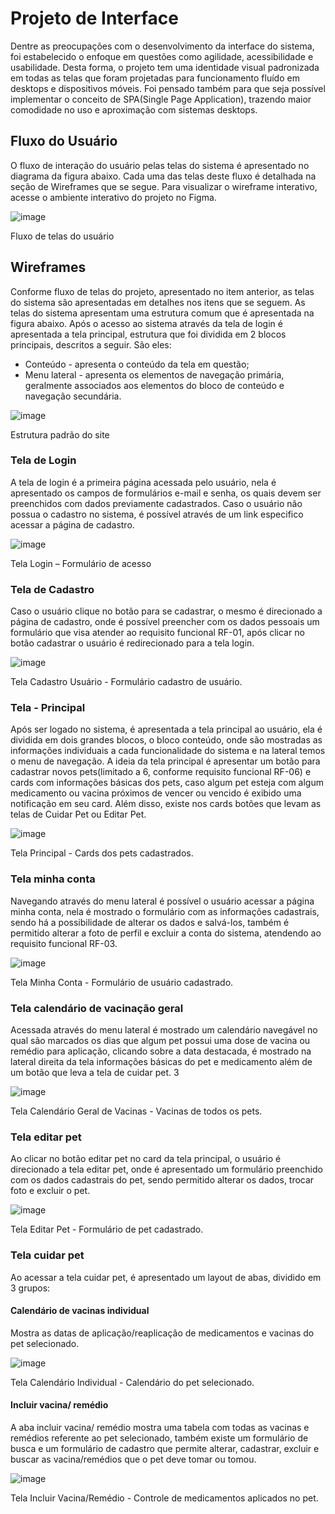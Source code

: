 # Projeto de Interface 

Dentre as preocupações com o desenvolvimento da interface do sistema, foi estabelecido o enfoque em questões como agilidade, acessibilidade e usabilidade. Desta forma, o projeto tem uma identidade visual padronizada em todas as telas que foram projetadas para funcionamento fluído em desktops e dispositivos móveis. Foi pensado também para que seja possível implementar o conceito de SPA(Single Page Application), trazendo maior comodidade no uso e aproximação com sistemas desktops.  

## Fluxo do Usuário 

O fluxo de interação do usuário pelas telas do sistema é apresentado no diagrama da figura abaixo. Cada uma das telas deste fluxo é detalhada na seção de Wireframes que se segue. Para visualizar o wireframe interativo, acesse o <a href="https://www.figma.com/proto/uk6NlzfYOx8shXQK9PPYbQ/PetCare-Projeto?node-id=179%3A466&scaling=min-zoom&page-id=0%3A1&starting-point-node-id=179%3A466"></a>ambiente interativo do projeto no Figma.</a> 

 ![image](https://github.com/ICEI-PUC-Minas-PMV-ADS/PetCare/blob/develop/docs/img/Diagrma%20de%20Fluxo.jpg)

Fluxo de telas do usuário 

## Wireframes 

Conforme fluxo de telas do projeto, apresentado no item anterior, as telas do sistema são apresentadas em detalhes nos itens que se seguem. As telas do sistema apresentam uma estrutura comum que é apresentada na figura abaixo. Após o acesso ao sistema através da tela de login é apresentada a tela principal, estrutura que foi dividida em 2 blocos principais, descritos a seguir. São eles: 
<ul>
<li>Conteúdo - apresenta o conteúdo da tela em questão; </li>
<li>Menu lateral - apresenta os elementos de navegação primária, geralmente associados aos elementos do bloco de conteúdo e navegação secundária. </li>
 </ul>

 ![image](https://github.com/ICEI-PUC-Minas-PMV-ADS/PetCare/blob/develop/docs/img/Layout.png)

Estrutura padrão do site 

### Tela de Login 

A tela de login é a primeira página acessada pelo usuário, nela é apresentado os campos de formulários e-mail e senha, os quais devem ser preenchidos com dados previamente cadastrados. Caso o usuário não possua o cadastro no sistema, é possível através de um link especifico acessar a página de cadastro. 

![image](https://github.com/ICEI-PUC-Minas-PMV-ADS/PetCare/blob/develop/docs/img/Tela%20de%20Login.png) 

Tela Login – Formulário de acesso 

### Tela de Cadastro 

Caso o usuário clique no botão para se cadastrar, o mesmo é direcionado a página de cadastro, onde é possível preencher com os dados pessoais um formulário que visa atender ao requisito funcional RF-01, após clicar no botão cadastrar o usuário é redirecionado para a tela login.  

![image](https://github.com/ICEI-PUC-Minas-PMV-ADS/PetCare/blob/develop/docs/img/Tela%20de%20cadastro.png)

Tela Cadastro Usuário - Formulário cadastro de usuário. 

### Tela - Principal 

Após ser logado no sistema, é apresentada a tela principal ao usuário, ela é dividida em dois grandes blocos, o bloco conteúdo, onde são mostradas as informações individuais a cada funcionalidade do sistema e na lateral temos o menu de navegação. A ideia da tela principal é apresentar um botão para cadastrar novos pets(limitado a 6, conforme requisito funcional RF-06) e cards com informações básicas dos pets, caso algum pet esteja com algum medicamento ou vacina próximos de vencer ou vencido é exibido uma notificação em seu card. Além disso, existe nos cards botões que levam as telas de Cuidar Pet ou Editar Pet.  

![image](https://github.com/ICEI-PUC-Minas-PMV-ADS/PetCare/blob/develop/docs/img/Tela%20Principal.png)

Tela Principal - Cards dos pets cadastrados.

### Tela minha conta 

Navegando através do menu lateral é possível o usuário acessar a página minha conta, nela é mostrado o formulário com as informações cadastrais, sendo há a possibilidade de alterar os dados e salvá-los, também é permitido alterar a foto de perfil e excluir a conta do sistema, atendendo ao requisito funcional RF-03. 

![image](https://github.com/ICEI-PUC-Minas-PMV-ADS/PetCare/blob/develop/docs/img/Tela%20Minha%20Conta.png)

Tela Minha Conta - Formulário de usuário cadastrado.

### Tela calendário de vacinação geral 

Acessada através do menu lateral é mostrado um calendário navegável no qual são marcados os dias que algum pet possui uma dose de vacina ou remédio para aplicação, clicando sobre a data destacada, é mostrado na lateral direita da tela informações básicas do pet e medicamento além de um botão que leva a tela de cuidar pet. 3

![image](https://github.com/ICEI-PUC-Minas-PMV-ADS/PetCare/blob/develop/docs/img/Tela%20Calend%C3%A1rio%20Vacinas%20Geral.png)

Tela Calendário Geral de Vacinas - Vacinas de todos os pets. 

### Tela editar pet 

Ao clicar no botão editar pet no card da tela principal, o usuário é direcionado a tela editar pet, onde é apresentado um formulário preenchido com os dados cadastrais do pet,  sendo permitido alterar os dados, trocar foto e excluir o pet.

![image](https://github.com/ICEI-PUC-Minas-PMV-ADS/PetCare/blob/develop/docs/img/Tela%20Editar%20Pet.png)

Tela Editar Pet - Formulário de pet cadastrado.

### Tela cuidar pet 

Ao acessar a tela cuidar pet, é apresentado um layout de abas, dividido em 3 grupos: 
#### Calendário de vacinas individual 

Mostra as datas de aplicação/reaplicação de medicamentos e vacinas do pet selecionado.  

![image](https://github.com/ICEI-PUC-Minas-PMV-ADS/PetCare/blob/develop/docs/img/Tela%20Calend%C3%A1rio%20Vacinas%20Individual.png)

Tela Calendário Individual - Calendário do pet selecionado.

#### Incluir vacina/ remédio 

A aba incluir vacina/ remédio mostra uma tabela com todas as vacinas e remédios referente ao pet selecionado, também existe um formulário de busca e um formulário de cadastro que permite alterar, cadastrar, excluir e buscar as vacina/remédios que o pet deve tomar ou tomou. 

![image](https://github.com/ICEI-PUC-Minas-PMV-ADS/PetCare/blob/develop/docs/img/Medicamentos.png)

Tela Incluir Vacina/Remédio - Controle de medicamentos aplicados no pet.